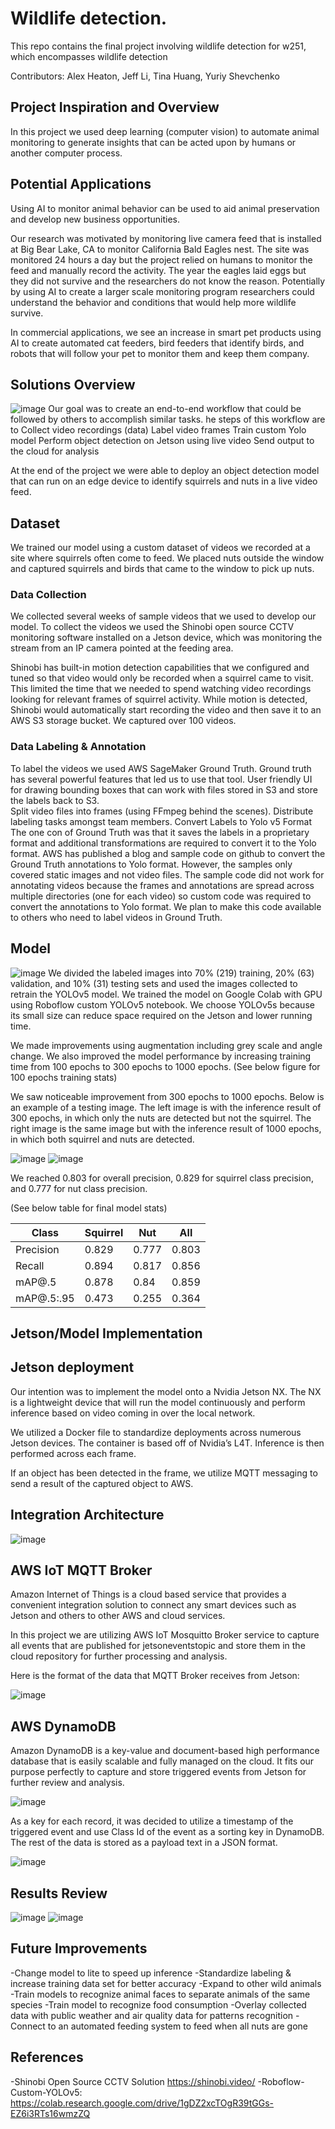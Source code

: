 # Wildlife detection.

This repo contains the final project involving wildlife detection for w251, which encompasses wildlife detection

Contributors: Alex Heaton, Jeff Li, Tina Huang, Yuriy Shevchenko

## Project Inspiration and Overview
In this project we used deep learning (computer vision) to automate animal monitoring to generate insights that can be acted upon by humans or another computer process. 

## Potential Applications 
Using AI to monitor animal behavior can be used to aid animal preservation and develop new business opportunities. 

Our research was motivated by monitoring live camera feed that is installed at Big Bear Lake, CA to monitor California Bald Eagles nest. The site was monitored 24 hours a day but the project relied on humans to monitor the feed and manually record the activity. The year the eagles laid eggs but they did not survive and the researchers do not know the reason. Potentially by using AI to create a larger scale monitoring program researchers could understand the behavior and conditions that would help more wildlife survive. 

In commercial applications, we see an increase in smart pet products using AI to create automated cat feeders, bird feeders that identify birds, and robots that will follow your pet to monitor them and keep them company.  

## Solutions Overview 
![image](/images/0.png)
Our goal was to create an end-to-end workflow that could be followed by others to accomplish similar tasks. he steps of this workflow are to
Collect video recordings (data)
Label video frames
Train custom Yolo model
Perform object detection on Jetson using live video 
Send output to the cloud for analysis 

At the end of the project we were able to deploy an object detection model that can run on an edge device to identify squirrels and nuts in a live video feed.
## Dataset
We trained our model using a custom dataset of videos we recorded at a site where squirrels often come to feed. We placed nuts outside the window and captured squirrels and birds that came to the window to pick up nuts.

### Data Collection
We collected several weeks of sample videos that we used to develop our model. To collect the videos we used the Shinobi open source CCTV monitoring software installed on a Jetson device, which was monitoring the stream from an IP camera pointed at the feeding area. 

Shinobi has built-in motion detection capabilities that we configured and tuned so that video would only be recorded when a squirrel came to visit. This limited the time that we needed to spend watching video recordings looking for relevant frames of squirrel activity. While motion is detected, Shinobi would automatically start recording the video and then save it to an AWS S3 storage bucket. We captured over 100 videos. 
### Data Labeling & Annotation 
To label the videos we used AWS SageMaker Ground Truth. Ground truth has several powerful features that led us to use that tool. 
User friendly UI for drawing bounding boxes that can work with files stored in S3 and store the labels back to S3.  
Split video files into frames (using FFmpeg behind the scenes). 
Distribute labeling tasks amongst team members. 
Convert Labels to Yolo v5 Format
The one con of Ground Truth was that it saves the labels in a proprietary format and additional transformations are required to convert it to the Yolo format. AWS has published a blog and sample code on github to convert the Ground Truth annotations to Yolo format. However, the samples only covered static images and not video files. The sample code did not work for annotating videos because the frames and annotations are spread across multiple directories (one for each video) so custom code was required to convert the annotations to Yolo format. We plan to make this code available to others who need to label videos in Ground Truth. 

## Model 

![image](/images/1.png)
We divided the labeled images into 70% (219) training, 20% (63) validation, and 10% (31) testing sets and used the images collected to retrain the YOLOv5 model. We trained the model on Google Colab with GPU using Roboflow custom YOLOv5 notebook. We choose YOLOv5s because its small size can reduce space required on the Jetson and lower running time. 

We made improvements using augmentation including grey scale and angle change. We also improved the model performance by increasing training time from 100 epochs to 300 epochs to 1000 epochs. 
(See below figure for 100 epochs training stats)


We saw noticeable improvement from 300 epochs to 1000 epochs. Below is an example of a testing image. The left image is with the inference result of 300 epochs, in which only the nuts are detected but not the squirrel. The right image is the same image but with the inference result of 1000 epochs, in which both squirrel and nuts are detected.

![image](/images/2.png) ![image](/images/3.png)

We reached 0.803 for overall precision, 0.829 for squirrel class precision, and 0.777 for nut class precision.

(See below table for final model stats)

Class | Squirrel | Nut | All
------|-------|---------|--------
Precision | 0.829 | 0.777 | 0.803
Recall | 0.894 | 0.817 | 0.856
mAP@.5 | 0.878 | 0.84 | 0.859
mAP@.5:.95 | 0.473 | 0.255 | 0.364





## Jetson/Model Implementation

## Jetson deployment
Our intention was to implement the model onto a Nvidia Jetson NX. The NX is a lightweight device that will run the model continuously and perform inference based on video coming in over the local network.

We utilized a Docker file to standardize deployments across numerous Jetson devices. The container is based off of Nvidia’s L4T. Inference is then performed across each frame. 

If an object has been detected in the frame, we utilize MQTT messaging to send a result of the captured object to AWS.


## Integration Architecture

![image](/images/4.png)



## AWS IoT MQTT Broker

Amazon Internet of Things is a cloud based service that provides a convenient integration solution to connect any smart devices such as Jetson and others to other AWS and cloud services.   

In this project we are utilizing AWS IoT Mosquitto Broker service to capture all events that are published for jetsoneventstopic and store them in the cloud repository for further processing and analysis. 

Here is the format of the data that MQTT Broker receives from Jetson:

![image](/images/5.png)

## AWS DynamoDB

Amazon DynamoDB is a key-value and document-based high performance database that is easily scalable and fully managed on the cloud. It fits our purpose perfectly to capture and store triggered events from Jetson for further review and analysis.

![image](/images/6.png)

As a key for each record, it was decided to utilize a timestamp of the triggered event and use Class Id of the event as a sorting key in DynamoDB. The rest of the data is stored as a payload text in a JSON format.


![image](/images/7.png)

## Results Review

![image](/images/8.png)
![image](/images/9.png)


## Future Improvements

-Change model to lite to speed up inference
-Standardize labeling & increase training data set  for better accuracy
-Expand to other wild animals
-Train models to recognize animal faces to separate animals of the same species
-Train model to recognize food consumption
-Overlay collected data with public weather and air quality data for patterns recognition
-Connect to an automated feeding system to feed when all nuts are gone 


## References
-Shinobi Open Source CCTV Solution https://shinobi.video/ 
-Roboflow-Custom-YOLOv5: https://colab.research.google.com/drive/1gDZ2xcTOgR39tGGs-EZ6i3RTs16wmzZQ







